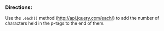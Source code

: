 <h3>Directions:</h3>

Use the <code>.each()</code> method (http://api.jquery.com/each/) to add the number of characters held in the p-tags to the end of them.
